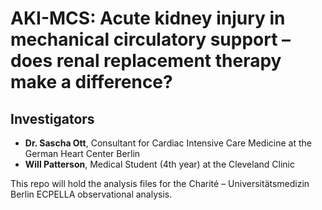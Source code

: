 # AKI-MCS: Acute kidney injury in mechanical circulatory support – does renal replacement therapy make a difference? 

## Investigators

- **Dr. Sascha Ott**, Consultant for Cardiac Intensive Care Medicine at the German Heart Center Berlin
- **Will Patterson**, Medical Student (4th year) at the Cleveland Clinic

This repo will hold the analysis files for the Charité – Universitätsmedizin Berlin ECPELLA observational analysis.
